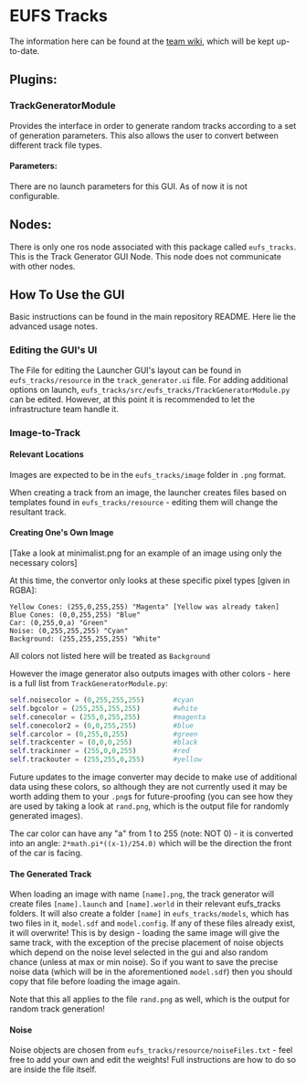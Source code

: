 # EUFS Tracks

The information here can be found at the [team wiki](https://gitlab.com/eufs/resources/wikis/Simulator/Image-To-Track-Conversion), which will be kept up-to-date.

## Plugins:

### TrackGeneratorModule
Provides the interface in order to generate random tracks according to a set of generation parameters. This also allows the user to convert between different track file types.

#### Parameters:
There are no launch parameters for this GUI. As of now it is not configurable.

## Nodes:
There is only one ros node associated with this package called `eufs_tracks`. This is the Track Generator GUI Node. This node does not communicate with other nodes.

## How To Use the GUI

Basic instructions can be found in the main repository README.  Here lie the advanced usage notes.

### Editing the GUI's UI

The File for editing the Launcher GUI's layout can be found in `eufs_tracks/resource` in the `track_generator.ui` file.
For adding additional options on launch, `eufs_tracks/src/eufs_tracks/TrackGeneratorModule.py` can be edited.
However, at this point it is recommended to let the infrastructure team handle it.

### Image-to-Track

#### Relevant Locations

Images are expected to be in the `eufs_tracks/image` folder in `.png` format.

When creating a track from an image, the launcher creates files based on templates found in `eufs_tracks/resource` -
editing them will change the resultant track.

#### Creating One's Own Image

[Take a look at minimalist.png for an example of an image using only the necessary colors]

At this time, the convertor only looks at these specific pixel types [given in RGBA]:

```
Yellow Cones: (255,0,255,255) "Magenta" [Yellow was already taken]
Blue Cones: (0,0,255,255) "Blue"
Car: (0,255,0,a) "Green"
Noise: (0,255,255,255) "Cyan"
Background: (255,255,255,255) "White"
```

All colors not listed here will be treated as `Background`

However the image generator also outputs images with other colors - here is a full list from `TrackGeneratorModule.py`:

```python
self.noisecolor = (0,255,255,255)       #cyan
self.bgcolor = (255,255,255,255)        #white
self.conecolor = (255,0,255,255)        #magenta
self.conecolor2 = (0,0,255,255)         #blue
self.carcolor = (0,255,0,255)           #green
self.trackcenter = (0,0,0,255)          #black
self.trackinner = (255,0,0,255)         #red
self.trackouter = (255,255,0,255)       #yellow
```

Future updates to the image converter may decide to make use of additional data using these colors,
so although they are not currently used it may be worth adding them to your `.png`s for future-proofing
(you can see how they are used by taking a look at `rand.png`, which is the output file for randomly generated images).

The car color can have any "a" from 1 to 255 (note: NOT 0) - it is converted into an angle:
```2*math.pi*((x-1)/254.0)```
which will be the direction the front of the car is facing.

#### The Generated Track

When loading an image with name `[name].png`, the track generator will create files `[name].launch` and `[name].world` in their relevant eufs_tracks folders.
It will also create a folder `[name]` in `eufs_tracks/models`, which has two files in it, `model.sdf` and `model.config`.
If any of these files already exist, it will overwrite!  This is by design - loading the same image will give the same track, with the exception
of the precise placement of noise objects which depend on the noise level selected in the gui and also random chance (unless at max or min noise).
So if you want to save the precise noise data (which will be in the aforementioned `model.sdf`) then you should copy that file before loading the image again.

Note that this all applies to the file `rand.png` as well, which is the output for random track generation!

#### Noise

Noise objects are chosen from `eufs_tracks/resource/noiseFiles.txt` - feel free to add your own and edit the weights!
Full instructions are how to do so are inside the file itself.